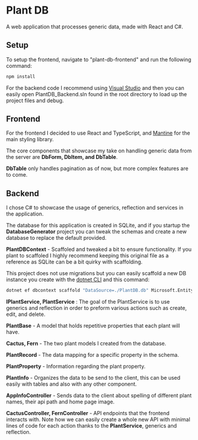 # Plant DB

A web application that processes generic data, made with React and C#.

## Setup

To setup the frontend, navigate to "plant-db-frontend" and run the following command:

```bash
npm install
```
For the backend code I recommend using [Visual Studio](https://visualstudio.microsoft.com/) and then you can easily open PlantDB_Backend.sln found in the root directory to load up the project files and debug.

## Frontend

For the frontend I decided to use React and TypeScript, and [Mantine](https://mantine.dev/) for the main styling library.

The core components that showcase my take on handling generic data from the server are **DbForm, DbItem, and DbTable**.

**DbTable** only handles pagination as of now, but more complex features are to come.

## Backend

I chose C# to showcase the usage of generics, reflection and services in the application.

The database for this application is created in SQLite, and if you startup the **DatabaseGenerator** project you can tweak the schemas and create a new database to replace the default provided.

**PlantDBContext** - Scaffoled and tweaked a bit to ensure functionality. If you plant to scaffoled I highly recommend keeping this original file as a reference as SQLite can be a bit quirky with scaffolding.

This project does not use migrations but you can easily scaffold a new DB instance you create with the [dotnet CLI](https://dotnet.microsoft.com/en-us/download) and this command:
```bash
dotnet ef dbcontext scaffold "DataSource=./PlantDB.db" Microsoft.EntityFrameworkCore.Sqlite -o Models —force
```

**IPlantService, PlantService** : The goal of the PlantService is to use generics and reflection in order to preform various actions such as create, edit, and delete.

**PlantBase** - A model that holds repetitive properties that each plant will have.

**Cactus, Fern** - The two plant models I created from the database.

**PlantRecord** - The data mapping for a specific property in the schema.

**PlantProperty** - Information regarding the plant property.

**PlantInfo** - Organizes the data to be send to the client, this can be used easily with tables and also with any other component.

**AppInfoController** - Sends data to the client about spelling of different plant names, their api path and home page image.

**CactusController, FernController** - API endpoints that the frontend interacts with. Note how we can easily create a whole new API with minimal lines of code for each action thanks to the **PlantService**, generics and reflection.